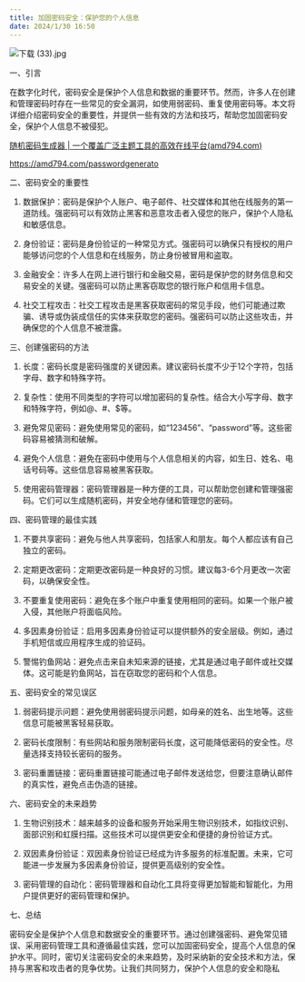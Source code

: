 ```yaml
---
title: 加固密码安全：保护您的个人信息
date: 2024/1/30 16:50
---
```




![下载 (33).jpg](https://p3-juejin.byteimg.com/tos-cn-i-k3u1fbpfcp/ca5c6c74646e4f46afffff11a9e8d896~tplv-k3u1fbpfcp-jj-mark:0:0:0:0:q75.image#?w=1024&h=768&s=79850&e=jpg&b=d5d2bc)

一、引言

在数字化时代，密码安全是保护个人信息和数据的重要环节。然而，许多人在创建和管理密码时存在一些常见的安全漏洞，如使用弱密码、重复使用密码等。本文将详细介绍密码安全的重要性，并提供一些有效的方法和技巧，帮助您加固密码安全，保护个人信息不被侵犯。

[随机密码生成器 | 一个覆盖广泛主题工具的高效在线平台(amd794.com)](https://amd794.com/passwordgenerato)

https://amd794.com/passwordgenerato

二、密码安全的重要性

1. 数据保护：密码是保护个人账户、电子邮件、社交媒体和其他在线服务的第一道防线。强密码可以有效防止黑客和恶意攻击者入侵您的账户，保护个人隐私和敏感信息。

2. 身份验证：密码是身份验证的一种常见方式。强密码可以确保只有授权的用户能够访问您的个人信息和在线服务，防止身份被冒用和盗取。

3. 金融安全：许多人在网上进行银行和金融交易，密码是保护您的财务信息和交易安全的关键。强密码可以防止黑客窃取您的银行账户和信用卡信息。

4. 社交工程攻击：社交工程攻击是黑客获取密码的常见手段，他们可能通过欺骗、诱导或伪装成信任的实体来获取您的密码。强密码可以防止这些攻击，并确保您的个人信息不被泄露。

三、创建强密码的方法

1. 长度：密码长度是密码强度的关键因素。建议密码长度不少于12个字符，包括字母、数字和特殊字符。

2. 复杂性：使用不同类型的字符可以增加密码的复杂性。结合大小写字母、数字和特殊字符，例如@、#、$等。

3. 避免常见密码：避免使用常见的密码，如“123456”、“password”等。这些密码容易被猜测和破解。

4. 避免个人信息：避免在密码中使用与个人信息相关的内容，如生日、姓名、电话号码等。这些信息容易被黑客获取。

5. 使用密码管理器：密码管理器是一种方便的工具，可以帮助您创建和管理强密码。它们可以生成随机密码，并安全地存储和管理您的密码。

四、密码管理的最佳实践

1. 不要共享密码：避免与他人共享密码，包括家人和朋友。每个人都应该有自己独立的密码。

2. 定期更改密码：定期更改密码是一种良好的习惯。建议每3-6个月更改一次密码，以确保安全性。

3. 不要重复使用密码：避免在多个账户中重复使用相同的密码。如果一个账户被入侵，其他账户将面临风险。

4. 多因素身份验证：启用多因素身份验证可以提供额外的安全层级。例如，通过手机短信或应用程序生成的验证码。

5. 警惕钓鱼网站：避免点击来自未知来源的链接，尤其是通过电子邮件或社交媒体。这可能是钓鱼网站，旨在窃取您的密码和个人信息。

五、密码安全的常见误区

1. 弱密码提示问题：避免使用弱密码提示问题，如母亲的姓名、出生地等。这些信息可能被黑客轻易获取。

2. 密码长度限制：有些网站和服务限制密码长度，这可能降低密码的安全性。尽量选择支持较长密码的服务。

3. 密码重置链接：密码重置链接可能通过电子邮件发送给您，但要注意确认邮件的真实性，避免点击伪造的链接。

六、密码安全的未来趋势

1. 生物识别技术：越来越多的设备和服务开始采用生物识别技术，如指纹识别、面部识别和虹膜扫描。这些技术可以提供更安全和便捷的身份验证方式。

2. 双因素身份验证：双因素身份验证已经成为许多服务的标准配置。未来，它可能进一步发展为多因素身份验证，提供更高级别的安全性。

3. 密码管理的自动化：密码管理器和自动化工具将变得更加智能和智能化，为用户提供更好的密码管理和保护。

七、总结

密码安全是保护个人信息和数据安全的重要环节。通过创建强密码、避免常见错误、采用密码管理工具和遵循最佳实践，您可以加固密码安全，提高个人信息的保护水平。同时，密切关注密码安全的未来趋势，及时采纳新的安全技术和方法，保持与黑客和攻击者的竞争优势。让我们共同努力，保护个人信息的安全和隐私
